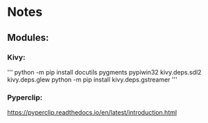 # Notes

## Modules:

### Kivy:
'''
python -m pip install docutils pygments pypiwin32 kivy.deps.sdl2 kivy.deps.glew
python -m pip install kivy.deps.gstreamer
'''

### Pyperclip:

https://pyperclip.readthedocs.io/en/latest/introduction.html
